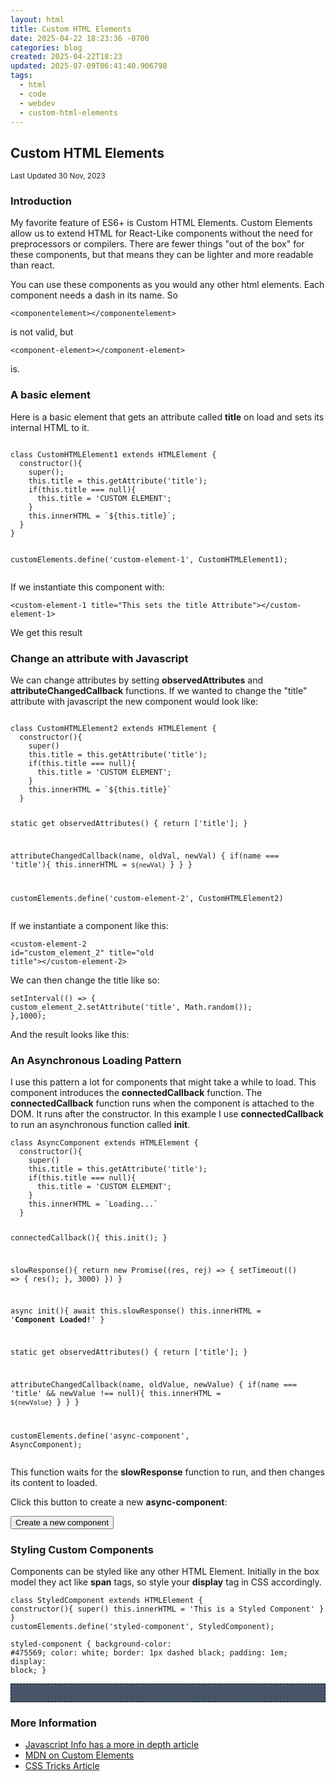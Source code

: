 ```yaml
---
layout: html
title: Custom HTML Elements
date: 2025-04-22 18:23:36 -0700
categories: blog
created: 2025-04-22T18:23
updated: 2025-07-09T06:41:40.906798
tags:
  - html
  - code
  - webdev
  - custom-html-elements
---
```


<div id="border">
  <div class="grid-container">
    <article class="two-up">
      <h2 class="post-title">Custom HTML Elements</h2>
      <p><small>Last Updated 30 Nov, 2023</small></p>
      <h3>Introduction</h3>
      <p>My favorite feature of ES6+ is Custom HTML Elements. Custom Elements allow us to extend HTML for React-Like components without the need for preprocessors or compilers. There are fewer things "out of the box" for these components, but that means they can be lighter and more readable than react.</p>
      <p>You can use these components as you would any other html elements. Each component needs a dash in its name. So </p>
      <pre><code>&lt;componentelement&gt;&lt;/componentelement&gt;</code></pre>
      <p> is not valid, but</p>
      <pre><code>&lt;component-element&gt;&lt;/component-element&gt;</code></pre>
      <p>is.</p>
    </article>
    <article>
      <h3>A basic element</h3>
      <p>Here is a basic element that gets an attribute called <b>title</b> on load and sets its internal HTML to it.</p>
    </article>
    <article>
      <pre><code>
class CustomHTMLElement1 extends HTMLElement {
  constructor(){
    super();
    this.title = this.getAttribute('title');
    if(this.title === null){
      this.title = 'CUSTOM ELEMENT';
    } 
    this.innerHTML = `${this.title}`;
  }
}

customElements.define('custom-element-1', CustomHTMLElement1);
</code></pre>
      <script type="module">
        class CustomHTMLElement1 extends HTMLElement {
  constructor(){
    super()
    this.title = this.getAttribute('title');
    if(this.title === null){
      this.title = 'CUSTOM ELEMENT';
    } 

    this.innerHTML = `${this.title}`
  }
}

customElements.define('custom-element-1', CustomHTMLElement1)

</script>
    </article>
    <article class="two-up">
      <p>
        If we instantiate this component with:</p>
      <pre><code>&lt;custom-element-1 title=&quot;This sets the title Attribute&quot;&gt;&lt;/custom-element-1&gt;</code></pre>
      <p>We get this result</p>
      <p class="block">
        <custom-element-1 title="This sets the title Attribute"></custom-element-1>
      </p>
    </article>
    <article>
      <h3>Change an attribute with Javascript</h3>
      <p>
        We can change attributes by setting <b>observedAttributes</b> and <b>attributeChangedCallback</b> functions. If we wanted to change the "title" attribute with javascript the new component would look like:
      </p>
    </article>
    <article>
      <pre><code>    
class CustomHTMLElement2 extends HTMLElement {
  constructor(){
    super()
    this.title = this.getAttribute('title');
    if(this.title === null){
      this.title = 'CUSTOM ELEMENT';
    } 
    this.innerHTML = `${this.title}`
  }

  static get observedAttributes() {
    return ['title'];
  }

  attributeChangedCallback(name, oldVal, newVal) {
    if(name === 'title'){
      this.innerHTML = `${newVal}`
    }
  }
}

customElements.define('custom-element-2', CustomHTMLElement2)
</code></pre>
    </article>
    <article class="two-up">
      <p>If we instantiate a component like this: </p>
      <pre><code>&lt;custom-element-2 id=&quot;custom_element_2&quot; title=&quot;old title&quot;&gt;&lt;/custom-element-2&gt;</code></pre>
      <p>We can then change the title like so:</p>
      <pre><code>setInterval(() => {
  custom_element_2.setAttribute('title', Math.random());
},1000);</code></pre>
      <p>And the result looks like this:</p>
      <p class="block">
        <script type="module">
          class CustomHTMLElement2 extends HTMLElement {
  constructor(){
    super()
    this.title = this.getAttribute('title');
    if(this.title === null){
      this.title = 'CUSTOM ELEMENT';
    } 

    this.innerHTML = `${this.title}`
  }

  static get observedAttributes() {
    return ['title'];
  }

  attributeChangedCallback(name, oldValue, newValue) {
    if(name === 'title' && newValue !== null){
      this.innerHTML = `${newValue}`
    }
  }
}

customElements.define('custom-element-2', CustomHTMLElement2);

</script>
      <custom-element-2 id="custom_element_2" title="old title"></custom-element-2>
    </p>
    <script>
      setInterval(() => {
  custom_element_2.setAttribute('title', Math.random());
},1000);
</script>
    </article>
    <article>
      <h3>An Asynchronous Loading Pattern</h3>
      <p>I use this pattern a lot for components that might take a while to load. This component introduces the <b>connectedCallback</b> function. The <b>connectedCallback</b> function runs when the component is attached to the DOM. It runs after the constructor. In this example I use <b>connectedCallback</b> to run an asynchronous function called <b>init</b>. </p>
    </article>
    <article>
      <pre><code>class AsyncComponent extends HTMLElement {
  constructor(){
    super()
    this.title = this.getAttribute('title');
    if(this.title === null){
      this.title = 'CUSTOM ELEMENT';
    } 
    this.innerHTML = `Loading...`
  }

  connectedCallback(){
    this.init();
  }

  slowResponse(){
    return new Promise((res, rej) => {
      setTimeout(() => {
            res();
      }, 3000)
    })
  }

  async init(){
    await this.slowResponse()
    this.innerHTML = '<b>Component Loaded!</b>'
  }

  static get observedAttributes() {
    return ['title'];
  }

  attributeChangedCallback(name, oldValue, newValue) {
    if(name === 'title' && newValue !== null){
      this.innerHTML = `${newValue}`
    }
  }
}

customElements.define('async-component', AsyncComponent);</code></pre>
    </article>
    <article class="two-up">
      <script type="module">
        class AsyncComponent extends HTMLElement {
  constructor(){
    super()
    this.title = this.getAttribute('title');
    if(this.title === null){
      this.title = 'CUSTOM ELEMENT';
    } 
    this.innerHTML = `Loading...`
  }

  connectedCallback(){
    this.init();
  }

  slowResponse(){
    return new Promise((res, rej) => {
      setTimeout(() => {
            res();
      }, 3000)
    })
  }

  async init(){
    await this.slowResponse()
    this.innerHTML = '<b>Component Loaded!</b>'
  }

  static get observedAttributes() {
    return ['title'];
  }

  attributeChangedCallback(name, oldValue, newValue) {
    if(name === 'title' && newValue !== null){
      this.innerHTML = `${newValue}`
    }
  }
}

customElements.define('async-component', AsyncComponent);
</script>
      <p>This function waits for the <b>slowResponse</b> function to run, and then changes its content to loaded.</p>
      <div class="block">
        <p id="new_component_container"></p>
        <p>Click this button to create a new <b>async-component</b>:</p>
        <p><button id="new_component">Create a new component</button></p>
      </div>
      <style>
        async-component {
    display: block;
    margin-bottom: 1em;
  }
</style>
      <script type="module">
        new_component.addEventListener('click', function() {
    const new_async_component = document.createElement("div");
    new_async_component.innerHTML = '<async-component></async-component>'
    console.log(new_component_container, new_async_component);
    new_component_container.appendChild(new_async_component);
  })
</script>
    </article>
    <article>
      <h3>Styling Custom Components</h3>
      <p>Components can be styled like any other HTML Element. Initially in the box model they act like <strong>span</strong> tags, so style your <strong>display</strong> tag in CSS accordingly. </p>
    </article>
    <article>
      <pre><code>class StyledComponent extends HTMLElement {
  constructor(){
    super()
    this.innerHTML = 'This is a Styled Component'
  }
}
customElements.define('styled-component', StyledComponent);</code></pre>
      <pre><code class="lang-CSS">styled-component {
  background-color: #475569;
  color: white; 
  border: 1px dashed black;
  padding: 1em;
  display: block;
}</code></pre>
    </article>
    <article class="two-up">
      <script type="module">
        class StyledComponent extends HTMLElement {
  constructor(){
    super()
    this.innerHTML = 'This is a Styled Component'
  }
}

customElements.define('styled-component', StyledComponent);
  </script>
      <style>
      styled-component {
        background-color: #475569;
        color: white;
        border: 1px dashed black;
        padding: 1em;
        display: block;
        margin-bottom: 1em;
      }
      </style>
      <p class="block">
        <styled-component></styled-component>
      </p>
    </article>
    <article class="two-up">
      <h3>More Information</h3>
      <ul>
        <li><a href="https://javascript.info/custom-elements">Javascript Info has a more in depth article</a></li>
        <li><a href="https://developer.mozilla.org/en-US/docs/Web/API/Web_Components/Using_custom_elements">MDN on Custom Elements</a></li>
        <li><a href="https://css-tricks.com/creating-a-custom-element-from-scratch/">CSS Tricks Article</a></li>
      </ul>
    </article>
  </div>
</div>
